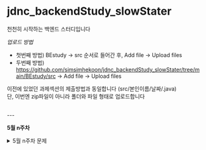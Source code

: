 # jdnc_backendStudy_slowStater
 천천히 시작하는 백엔드 스터디입니다

*업로드 방법*

- 첫번째 방법) BEstudy -> src 순서로 들어간 후, Add file -> Upload files
- 두번째 방법) https://github.com/simsimhekoon/jdnc_backendStudy_slowStater/tree/main/BEstudy/src -> Add file -> Upload files

이전에 있었던 과제섹션의 제출방법과 동일합니다 (src/본인이름/날짜/.java)<br>
단, 이번엔 zip파일이 아니라 폴더와 파일 형태로 업로드합니다

</br>
---
</br>

**5월 n주차**
<details><summary>5월 n주차 문제</summary>

<details><summary>5/n 문제</summary>

- 백준 알고리즘 : 과제 안내신분?  - 기초 배열 문제
  - https://www.acmicpc.net/problem/5597 

</details>
